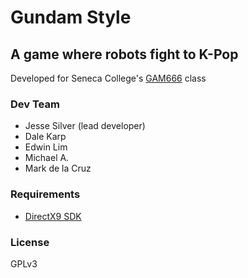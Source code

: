 # Gundam Style
## A game where robots fight to K-Pop

Developed for Seneca College's [GAM666](https://scs.senecac.on.ca/~gam666/) class

### Dev Team
* Jesse Silver (lead developer)
* Dale Karp
* Edwin Lim
* Michael A.
* Mark de la Cruz 

### Requirements
* [DirectX9 SDK](http://www.microsoft.com/en-us/download/details.aspx?id=6812)

### License
GPLv3